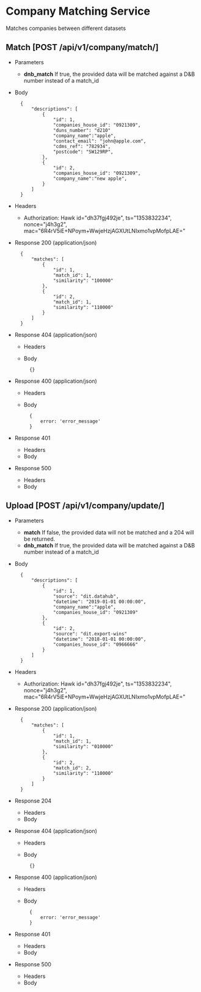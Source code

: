 # Company Matching Service

Matches companies between different datasets

## Match [POST /api/v1/company/match/]

+ Parameters

    + **dnb_match** If true, the provided data will be matched against a D&B number instead of a match_id

+ Body
        
        {
            "descriptions": [
                {
                    "id": 1, 
                    "companies_house_id": "0921309",
                    "duns_number": "d210"
                    "company_name":"apple", 
                    "contact_email": "john@apple.com",
                    "cdms_ref": "782934",
                    "postcode": "SW129RP",
                },
                {
                    "id": 2, 
                    "companies_house_id": "0921309",
                    "company_name":"new apple", 
                }
            ]
        }
        
+ Headers
    
    + Authorization: Hawk id="dh37fgj492je", ts="1353832234", nonce="j4h3g2", mac="6R4rV5iE+NPoym+WwjeHzjAGXUtLNIxmo1vpMofpLAE="

+ Response 200 (application/json)
        
        {
            "matches": [
                {
                    "id": 1,
                    "match_id": 1,
                    "similarity": "100000"
                },
                {
                    "id": 2,
                    "match_id": 1,
                    "similarity": "110000"
                }                
            ]
        }

+ Response 404 (application/json)

    + Headers
    + Body

            {}

+ Response 400 (application/json)

    + Headers
    + Body

            {
                error: 'error_message'
            }

+ Response 401

    + Headers
    + Body

+ Response 500

    + Headers
    + Body


## Upload [POST /api/v1/company/update/]

+ Parameters

    + **match** If false, the provided data will not be matched and a 204 will be returned.
    + **dnb_match** If true, the provided data will be matched against a D&B number instead of a match_id

    
+ Body
        
        {
            "descriptions": [
                {
                    "id": 1,
                    "source": "dit.datahub",
                    "datetime": "2019-01-01 00:00:00", 
                    "company_name":"apple", 
                    "companies_house_id": "0921309"
                },
                {
                    "id": 2,
                    "source": "dit.export-wins"
                    "datetime": "2018-01-01 00:00:00", 
                    "companies_house_id": "0966666"
                }
            ]
        }
        
+ Headers
    
    + Authorization: Hawk id="dh37fgj492je", ts="1353832234", nonce="j4h3g2", mac="6R4rV5iE+NPoym+WwjeHzjAGXUtLNIxmo1vpMofpLAE="

+ Response 200 (application/json)

        {
            "matches": [
                {
                    "id": 1,
                    "match_id": 1,
                    "similarity": "010000"
                },
                {
                    "id": 2,
                    "match_id": 2,
                    "similarity": "110000"
                }                
            ]
        }

+ Response 204

    + Headers
    + Body

+ Response 404 (application/json)

    + Headers
    + Body

            {}

+ Response 400 (application/json)

    + Headers
    + Body

            {
                error: 'error_message'
            }

+ Response 401

    + Headers
    + Body

+ Response 500

    + Headers
    + Body

